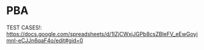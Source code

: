 # PBA
TEST CASES!: https://docs.google.com/spreadsheets/d/1lZjCWxjJGPb8csZBleFV_eEwGoyjmnI-eCJJn6qaF4o/edit#gid=0
